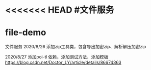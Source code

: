 <<<<<<< HEAD
#文件服务
=======
# file-demo
文件服务
2020/8/26 添加zip工具类，包含导出加密zip、解析解压加密zip

2020/8/27 添加poi-tl 依赖，添加测试方法、添加模板
https://blog.csdn.net/Doctor_LY/article/details/86674363